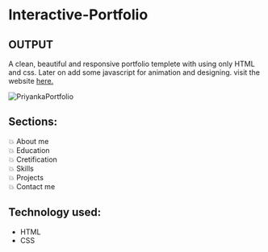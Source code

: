 # Interactive-Portfolio 

## OUTPUT
A clean, beautiful and responsive portfolio templete with using only HTML and css.
Later on add some javascript for animation and designing.
visit the website [here.](https://deypriyanka.github.io/Portfolio/)



![PriyankaPortfolio](https://github.com/DeyPriyanka/Portfolio/assets/134927533/9e7c1bda-6336-406f-a6d2-285a354050b2)


## Sections:
💥 About me\
💥 Education\
💥 Cretification\
💥 Skills\
💥 Projects\
💥 Contact me

## Technology used:
- HTML
- CSS

